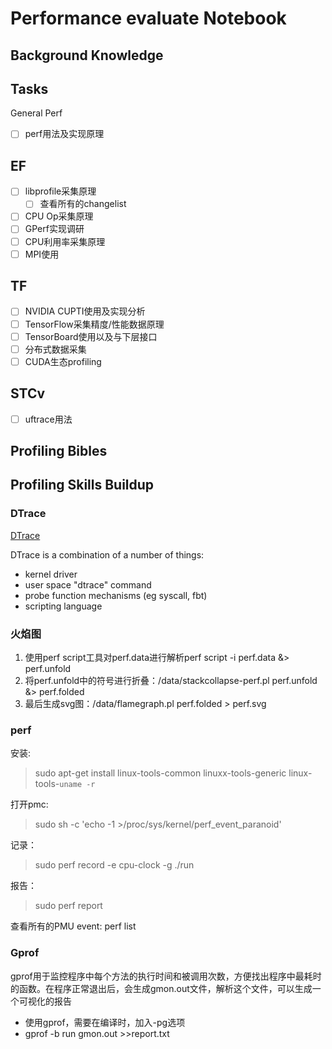 #  Performance evaluate Notebook

## Background Knowledge

## Tasks
General Perf
- [ ] perf用法及实现原理

EF
----
- [ ] libprofile采集原理
  - [ ] 查看所有的changelist
- [ ] CPU Op采集原理
- [ ] GPerf实现调研
- [ ] CPU利用率采集原理
- [ ] MPI使用

TF
------
- [ ] NVIDIA CUPTI使用及实现分析
- [ ] TensorFlow采集精度/性能数据原理
- [ ] TensorBoard使用以及与下层接口
- [ ] 分布式数据采集
- [ ] CUDA生态profiling

STCv
------
- [ ]  uftrace用法

## Profiling Bibles

## Profiling Skills Buildup

### DTrace
[DTrace](http://dtrace.org/blogs/about/)

DTrace is a combination of a number of things:

- kernel driver
- user space "dtrace" command
- probe function mechanisms (eg syscall, fbt)
- scripting language

### 火焰图
1. 使用perf script工具对perf.data进行解析perf script -i perf.data &> perf.unfold
2. 将perf.unfold中的符号进行折叠：/data/stackcollapse-perf.pl perf.unfold &> perf.folded
3. 最后生成svg图：/data/flamegraph.pl perf.folded > perf.svg

### perf
安装:
> sudo apt-get install linux-tools-common linuxx-tools-generic linux-tools-`uname -r`

打开pmc:
> sudo sh -c 'echo -1 >/proc/sys/kernel/perf_event_paranoid'

记录：
> sudo perf record -e cpu-clock -g ./run

报告：
>sudo perf report

查看所有的PMU event:
perf list

### Gprof
gprof用于监控程序中每个方法的执行时间和被调用次数，方便找出程序中最耗时的函数。在程序正常退出后，会生成gmon.out文件，解析这个文件，可以生成一个可视化的报告
* 使用gprof，需要在编译时，加入-pg选项
* gprof -b run gmon.out >>report.txt






